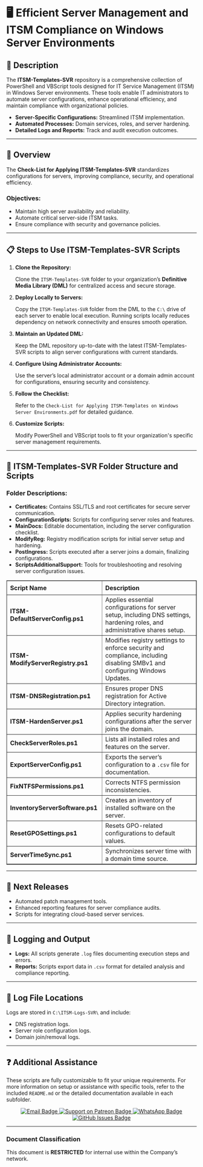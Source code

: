<div>
  <h1>🖥️ Efficient Server Management and ITSM Compliance on Windows Server Environments</h1>

  <h2>📄 Description</h2>
  <p>
    The <strong>ITSM-Templates-SVR</strong> repository is a comprehensive collection of PowerShell and VBScript tools designed for 
    IT Service Management (ITSM) in Windows Server environments. These tools enable IT administrators to automate server configurations, 
    enhance operational efficiency, and maintain compliance with organizational policies.
  </p>
  <ul>
    <li><strong>Server-Specific Configurations:</strong> Streamlined ITSM implementation.</li>
    <li><strong>Automated Processes:</strong> Domain services, roles, and server hardening.</li>
    <li><strong>Detailed Logs and Reports:</strong> Track and audit execution outcomes.</li>
  </ul>

  <hr />

  <h2>📄 Overview</h2>
  <p>The <strong>Check-List for Applying ITSM-Templates-SVR</strong> standardizes configurations for servers, improving compliance, security, and operational efficiency.</p>

  <h3>Objectives:</h3>
  <ul>
    <li>Maintain high server availability and reliability.</li>
    <li>Automate critical server-side ITSM tasks.</li>
    <li>Ensure compliance with security and governance policies.</li>
  </ul>

  <hr />

  <h2>📋 Steps to Use ITSM-Templates-SVR Scripts</h2>
  <ol>
    <li>
      <strong>Clone the Repository:</strong>
      <p>Clone the <code>ITSM-Templates-SVR</code> folder to your organization’s <strong>Definitive Media Library (DML)</strong> for centralized access and secure storage.</p>
    </li>
    <li>
      <strong>Deploy Locally to Servers:</strong>
      <p>
        Copy the <code>ITSM-Templates-SVR</code> folder from the DML to the <code>C:\</code> drive of each server to enable local execution.
        Running scripts locally reduces dependency on network connectivity and ensures smooth operation.
      </p>
    </li>
    <li>
      <strong>Maintain an Updated DML:</strong>
      <p>Keep the DML repository up-to-date with the latest ITSM-Templates-SVR scripts to align server configurations with current standards.</p>
    </li>
    <li>
      <strong>Configure Using Administrator Accounts:</strong>
      <p>Use the server’s local administrator account or a domain admin account for configurations, ensuring security and consistency.</p>
    </li>
    <li>
      <strong>Follow the Checklist:</strong>
      <p>Refer to the <code>Check-List for Applying ITSM-Templates on Windows Server Environments.pdf</code> for detailed guidance.</p>
    </li>
    <li>
      <strong>Customize Scripts:</strong>
      <p>Modify PowerShell and VBScript tools to fit your organization's specific server management requirements.</p>
    </li>
  </ol>

  <hr />

  <h2>📂 ITSM-Templates-SVR Folder Structure and Scripts</h2>

  <h3>Folder Descriptions:</h3>
  <ul>
    <li><strong>Certificates:</strong> Contains SSL/TLS and root certificates for secure server communication.</li>
    <li><strong>ConfigurationScripts:</strong> Scripts for configuring server roles and features.</li>
    <li><strong>MainDocs:</strong> Editable documentation, including the server configuration checklist.</li>
    <li><strong>ModifyReg:</strong> Registry modification scripts for initial server setup and hardening.</li>
    <li><strong>PostIngress:</strong> Scripts executed after a server joins a domain, finalizing configurations.</li>
    <li><strong>ScriptsAdditionalSupport:</strong> Tools for troubleshooting and resolving server configuration issues.</li>
  </ul>

  <table border="1" style="border-collapse: collapse; width: 100%; text-align: left;">
    <thead>
      <tr>
        <th style="padding: 8px;"><strong>Script Name</strong></th>
        <th style="padding: 8px;">Description</th>
      </tr>
    </thead>
    <tbody>
      <tr>
        <td><strong>ITSM-DefaultServerConfig.ps1</strong></td>
        <td>Applies essential configurations for server setup, including DNS settings, hardening roles, and administrative shares setup.</td>
      </tr>
      <tr>
        <td><strong>ITSM-ModifyServerRegistry.ps1</strong></td>
        <td>Modifies registry settings to enforce security and compliance, including disabling SMBv1 and configuring Windows Updates.</td>
      </tr>
      <tr>
        <td><strong>ITSM-DNSRegistration.ps1</strong></td>
        <td>Ensures proper DNS registration for Active Directory integration.</td>
      </tr>
      <tr>
        <td><strong>ITSM-HardenServer.ps1</strong></td>
        <td>Applies security hardening configurations after the server joins the domain.</td>
      </tr>
      <tr>
        <td><strong>CheckServerRoles.ps1</strong></td>
        <td>Lists all installed roles and features on the server.</td>
      </tr>
      <tr>
        <td><strong>ExportServerConfig.ps1</strong></td>
        <td>Exports the server’s configuration to a <code>.csv</code> file for documentation.</td>
      </tr>
      <tr>
        <td><strong>FixNTFSPermissions.ps1</strong></td>
        <td>Corrects NTFS permission inconsistencies.</td>
      </tr>
      <tr>
        <td><strong>InventoryServerSoftware.ps1</strong></td>
        <td>Creates an inventory of installed software on the server.</td>
      </tr>
      <tr>
        <td><strong>ResetGPOSettings.ps1</strong></td>
        <td>Resets GPO-related configurations to default values.</td>
      </tr>
      <tr>
        <td><strong>ServerTimeSync.ps1</strong></td>
        <td>Synchronizes server time with a domain time source.</td>
      </tr>
    </tbody>
  </table>

  <hr />

  <h2>🚀 Next Releases</h2>
  <ul>
    <li>Automated patch management tools.</li>
    <li>Enhanced reporting features for server compliance audits.</li>
    <li>Scripts for integrating cloud-based server services.</li>
  </ul>

  <hr />

  <h2>📝 Logging and Output</h2>
  <ul>
    <li><strong>Logs:</strong> All scripts generate <code>.log</code> files documenting execution steps and errors.</li>
    <li><strong>Reports:</strong> Scripts export data in <code>.csv</code> format for detailed analysis and compliance reporting.</li>
  </ul>

  <hr />

  <h2>📄 Log File Locations</h2>
  <p>Logs are stored in <code>C:\ITSM-Logs-SVR\</code> and include:</p>
  <ul>
    <li>DNS registration logs.</li>
    <li>Server role configuration logs.</li>
    <li>Domain join/removal logs.</li>
  </ul>

  <hr />

<h2>❓ Additional Assistance</h2>
<p>
  These scripts are fully customizable to fit your unique requirements. For more information on setup or assistance with specific tools, refer to the included <code>README.md</code> or the detailed documentation available in each subfolder.
</p>

<div align="center">
  <a href="mailto:luizhamilton.lhr@gmail.com" target="_blank" rel="noopener noreferrer">
    <img src="https://img.shields.io/badge/Email-luizhamilton.lhr@gmail.com-D14836?style=for-the-badge&logo=gmail" alt="Email Badge">
  </a>
  <a href="https://www.patreon.com/c/brazilianscriptguy" target="_blank" rel="noopener noreferrer">
    <img src="https://img.shields.io/badge/Support%20Me-Patreon-red?style=for-the-badge&logo=patreon" alt="Support on Patreon Badge">
  </a>
  <a href="https://whatsapp.com/channel/0029VaEgqC50G0XZV1k4Mb1c" target="_blank" rel="noopener noreferrer">
    <img src="https://img.shields.io/badge/Join%20Us-WhatsApp-25D366?style=for-the-badge&logo=whatsapp" alt="WhatsApp Badge">
  </a>
  <a href="https://github.com/brazilianscriptguy/BlueTeam-Tools/issues" target="_blank" rel="noopener noreferrer">
    <img src="https://img.shields.io/badge/Report%20Issues-GitHub-blue?style=for-the-badge&logo=github" alt="GitHub Issues Badge">
  </a>
</div>

  <hr />

  <h3>Document Classification</h3>
  <p>This document is <strong>RESTRICTED</strong> for internal use within the Company’s network.</p>
</div>
